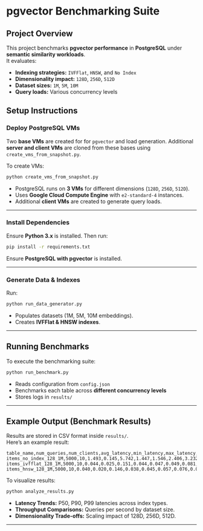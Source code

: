 # **pgvector Benchmarking Suite**

## **Project Overview**
This project benchmarks **pgvector performance** in **PostgreSQL** under **semantic similarity workloads**.  
It evaluates:
- **Indexing strategies:** `IVFFlat`, `HNSW`, and `No Index`
- **Dimensionality impact:** `128D`, `256D`, `512D`
- **Dataset sizes:** `1M`, `5M`, `10M`
- **Query loads:** Various concurrency levels

## **Setup Instructions**
### **Deploy PostgreSQL VMs**
Two **base VMs** are created for for `pgvector` and load generation.
Additional **server and client VMs** are cloned from these bases using `create_vms_from_snapshot.py`.

To create VMs:
```bash
python create_vms_from_snapshot.py
```
- PostgreSQL runs on **3 VMs** for different dimensions (`128D`, `256D`, `512D`).
- Uses **Google Cloud Compute Engine** with `e2-standard-4` instances.
- Additional **client VMs** are created to generate query loads.

---

### **Install Dependencies**
Ensure **Python 3.x** is installed. Then run:
```bash
pip install -r requirements.txt
```
Ensure **PostgreSQL with pgvector** is installed.

---

### **Generate Data & Indexes**
Run:
```bash
python run_data_generator.py
```
- Populates datasets (1M, 5M, 10M embeddings).
- Creates **IVFFlat & HNSW indexes**.

---

## **Running Benchmarks**
To execute the benchmarking suite:
```bash
python run_benchmark.py
```
- Reads configuration from `config.json`
- Benchmarks each table across **different concurrency levels**
- Stores logs in `results/`

---

## **Example Output (Benchmark Results)**
Results are stored in CSV format inside `results/`.  
Here’s an example result:

```
table_name,num_queries,num_clients,avg_latency,min_latency,max_latency,p50_latency,p90_latency,p95_latency,p99_latency,stddev_latency,throughput,success_rate,failure_rate,elapsed_time
items_no_index_128_1M,5000,10,1.493,0.145,5.742,1.447,1.546,2.406,3.232,0.384,0.669,100.0,0.0,747.549
items_ivfflat_128_1M,5000,10,0.044,0.025,0.151,0.044,0.047,0.049,0.081,0.007,22.240,100.0,0.0,22.600
items_hnsw_128_1M,5000,10,0.040,0.020,0.146,0.038,0.045,0.057,0.076,0.008,24.814,100.0,0.0,20.264
```

To visualize results:
```bash
python analyze_results.py
```
- **Latency Trends:** P50, P90, P99 latencies across index types.
- **Throughput Comparisons:** Queries per second by dataset size.
- **Dimensionality Trade-offs:** Scaling impact of 128D, 256D, 512D.

---